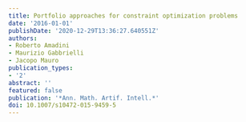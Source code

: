 ```yaml
---
title: Portfolio approaches for constraint optimization problems
date: '2016-01-01'
publishDate: '2020-12-29T13:36:27.640551Z'
authors:
- Roberto Amadini
- Maurizio Gabbrielli
- Jacopo Mauro
publication_types:
- '2'
abstract: ''
featured: false
publication: '*Ann. Math. Artif. Intell.*'
doi: 10.1007/s10472-015-9459-5
---
```


